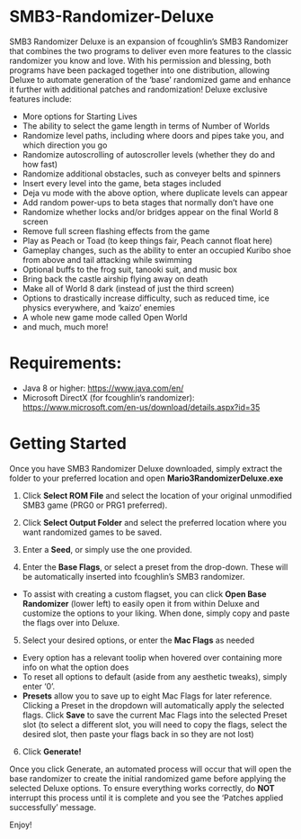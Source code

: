#  SMB3-Randomizer-Deluxe

SMB3 Randomizer Deluxe is an expansion of fcoughlin’s SMB3 Randomizer that combines the two programs to deliver even more features to the classic randomizer you know and love. With his permission and blessing, both programs have been packaged together into one distribution, allowing Deluxe to automate generation of the ‘base’ randomized game and enhance it further with additional patches and randomization! Deluxe exclusive features include:

- More options for Starting Lives
- The ability to select the game length in terms of Number of Worlds
- Randomize level paths, including where doors and pipes take you, and which direction you go
- Randomize autoscrolling of autoscroller levels (whether they do and how fast)
- Randomize additional obstacles, such as conveyer belts and spinners
- Insert every level into the game, beta stages included
- Deja vu mode with the above option, where duplicate levels can appear
- Add random power-ups to beta stages that normally don’t have one
- Randomize whether locks and/or bridges appear on the final World 8 screen
- Remove full screen flashing effects from the game
- Play as Peach or Toad (to keep things fair, Peach cannot float here)
- Gameplay changes, such as the ability to enter an occupied Kuribo shoe from above and tail attacking while swimming
- Optional buffs to the frog suit, tanooki suit, and music box
- Bring back the castle airship flying away on death
- Make all of World 8 dark (instead of just the third screen)
- Options to drastically increase difficulty, such as reduced time, ice physics everywhere, and ‘kaizo’ enemies
- A whole new game mode called Open World
- and much, much more!

# Requirements:

- Java 8 or higher: https://www.java.com/en/
- Microsoft DirectX (for fcoughlin’s randomizer): https://www.microsoft.com/en-us/download/details.aspx?id=35

# Getting Started

Once you have SMB3 Randomizer Deluxe downloaded, simply extract the folder to your preferred location and open **Mario3RandomizerDeluxe.exe**

1. Click **Select ROM File** and select the location of your original unmodified SMB3 game (PRG0 or PRG1 preferred).

2. Click **Select Output Folder** and select the preferred location where you want randomized games to be saved.

3. Enter a **Seed**, or simply use the one provided.

4. Enter the **Base Flags**, or select a preset from the drop-down. These will be automatically inserted into fcoughlin’s SMB3 randomizer.
- To assist with creating a custom flagset, you can click **Open Base Randomizer** (lower left) to easily open it from within Deluxe and customize the options to your liking. When done, simply copy and paste the flags over into Deluxe.

5. Select your desired options, or enter the **Mac Flags** as needed
- Every option has a relevant toolip when hovered over containing more info on what the option does
- To reset all options to default (aside from any aesthetic tweaks), simply enter ‘0’.
- **Presets** allow you to save up to eight Mac Flags for later reference. Clicking a Preset in the dropdown will automatically apply the selected flags. Click **Save** to save the current Mac Flags into the selected Preset slot (to select a different slot, you will need to copy the flags, select the desired slot, then paste your flags back in so they are not lost)

6. Click **Generate!**

Once you click Generate, an automated process will occur that will open the base randomizer to create the initial randomized game before applying the selected Deluxe options. To ensure everything works correctly, do **NOT** interrupt this process until it is complete and you see the ‘Patches applied successfully’ message.

Enjoy!
